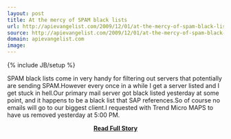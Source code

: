 ```yaml
---
layout: post
title: At the mercy of SPAM black lists
url: http://apievangelist.com/2009/12/01/at-the-mercy-of-spam-black-lists/
source: http://apievangelist.com/2009/12/01/at-the-mercy-of-spam-black-lists/
domain: apievangelist.com
image: 
---
```

{% include JB/setup %}<p>SPAM black lists come in very handy for filtering out servers that potentially are sending SPAM.However every once in a while I get a server listed and I get stuck in hell.Our primary mail server got black listed yesterday at some point, and it happens to be a black list that SAP references.So of course no emails will go to our biggest client.I requested with Trend Micro MAPS to have us removed yesterday at 5:00 PM.</p>
<center><p><a href="http://apievangelist.com/2009/12/01/at-the-mercy-of-spam-black-lists/" style='padding:25px; font-sze:18px; font-weight: bold;'>Read Full Story</a></p></center>
